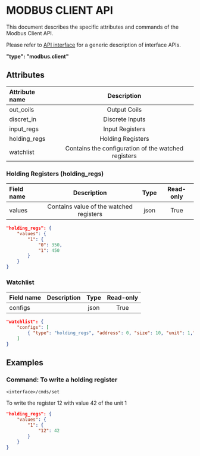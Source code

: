 # MODBUS CLIENT API

This document describes the specific attributes and commands of the Modbus Client API.

Please refer to [API interface](api_interface.md) for a generic description of interface APIs.

**"type": "modbus.client"**

## Attributes

| Attribute name |                     Description                     |
| :------------- | :-------------------------------------------------: |
| out_coils      |                    Output Coils                     |
| discret_in     |                   Discrete Inputs                   |
| input_regs     |                   Input Registers                   |
| holding_regs   |                  Holding Registers                  |
| watchlist      | Contains the configuration of the watched registers |


### Holding Registers (holding_regs)

| Field name |                     Description                     | Type | Read-only |
| :--------- | :-------------------------------------------------: | :--: | :-------: |
| values     |       Contains value of the watched registers       | json |   True    |

```json
"holding_regs": {
    "values": {
        "1": {
            "0": 350,
            "1": 450
        }
    }
}
```

### Watchlist

| Field name | Description | Type | Read-only |
| :--------- | :---------: | :--: | :-------: |
| configs    |             | json |   True    |

```json
"watchlist": {
    "configs": [
        { "type": "holding_regs", "address": 0, "size": 10, "unit": 1,"polling_time_s": 2.5 }
    ]
}
```

## Examples


### Command: To write a holding register

`<interface>/cmds/set`

To write the register 12 with value 42 of the unit 1

```json
"holding_regs": {
    "values": {
        "1": {
            "12": 42
        }
    }
}
```
